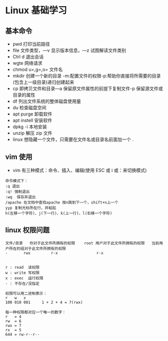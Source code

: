 # Linux 基础学习

## 基本命令

- pwd 打印当前路径
- file 文件类型，—v 显示版本信息，—z 试图解读文件类别
- Ctrl d 退出会话
- wgte 网络请求
- chmod u=,g=,o= 文件名
- mkdir 创建一个新的目录 -m:配置文件的权限-p:帮助你直接将所需要的目录(包含上一级目录)递归创建起来
- cp 即拷贝文件和目录—a 保留原文件属性的前提下复制文件-p 保留源文件或目录的属性
- df 列出文件系统的整体磁盘使用量
- du 检查磁盘空间
- apt purge 卸载软件
- apt instell 安装软件
- dpkg -i 本地安装
- unzip 解压 zip 文件
- linux 想隐藏一个文件，只需要在文件名或目录名前面加一个 .

## vim 使用

- vim 有三种模式：命令、插入、编辑(使用 ESC 或 i 或：来切换模式)

```linux
命令模式下：
:q 退出
:q! 强制退出
:wq  保存并退出
/apache 在文档中查找apache 按n跳到下一个，shift+n上一个
yyp 复制光标所在行，并粘贴
h(左移一个字符)、j(下一行)、k(上一行)、l(右移一个字符)
```

## linux 权限问题

```linux
文件/目录	你对于此文件所拥有的权限	root 用户对于此文件所拥有的权限	 当前用户所在的组对于此文件所拥有的权限
-		rwx			r-x					r-x


r : read  读权限
w : write 写权限
x : exec  运行权限
- : 不存在/没指定

权限可以用二进制表示：
r	w	x
100	010	001		1 + 2 + 4 = 7(rwx)

每一种权限都对应一个唯一的数字：
r	= 4
rw	= 6
rwx	= 7
rx	= 5
644 = rw-r--r--
```
